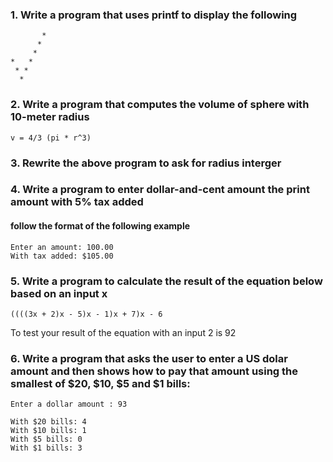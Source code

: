 ### 1. Write a program that uses printf to display the following

```
       *
      *
     *
*   *
 * *
  *
```

### 2. Write a program that computes the volume of sphere with 10-meter radius
`v = 4/3 (pi * r^3)`

### 3. Rewrite the above program to ask for radius interger
### 4. Write a program to enter dollar-and-cent amount the print amount with 5% tax added
#### follow the format of the following example
```
Enter an amount: 100.00
With tax added: $105.00
```

### 5. Write a program to calculate the result of the equation below based on an input x
`((((3x + 2)x - 5)x - 1)x + 7)x - 6`

To test your result of the equation with an input 2 is 92


### 6. Write a program that asks the user to enter a US dolar amount and then shows how to pay that amount using the smallest of $20, $10, $5 and $1 bills:

```
Enter a dollar amount : 93

With $20 bills: 4
With $10 bills: 1
With $5 bills: 0
With $1 bills: 3
```

